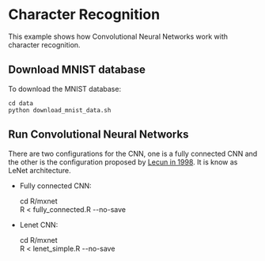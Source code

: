 # Character Recognition

This example shows how Convolutional Neural Networks work with character recognition.

## Download MNIST database

To download the MNIST database:

    cd data
    python download_mnist_data.sh

## Run Convolutional Neural Networks

There are two configurations for the CNN, one is a fully connected CNN and the other is the configuration proposed by [Lecun in 1998](http://yann.lecun.com/exdb/publis/pdf/lecun-98.pdf). It is know as LeNet architecture.

* Fully connected CNN:
    
    cd R/mxnet  
    R < fully_connected.R --no-save  

* Lenet CNN:

    cd R/mxnet  
    R < lenet_simple.R --no-save  